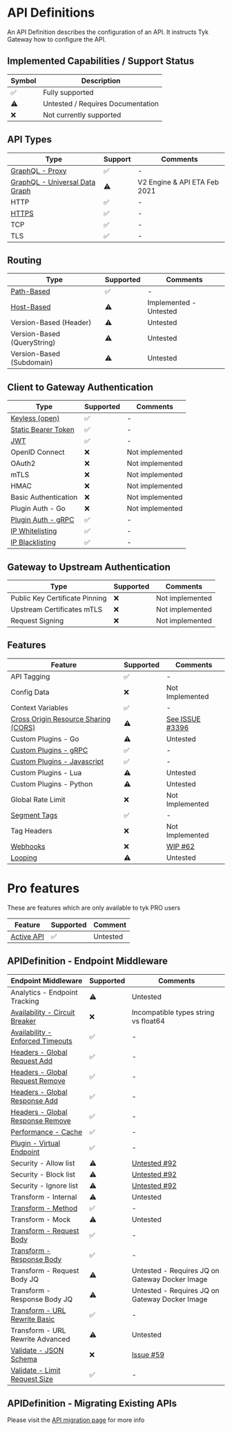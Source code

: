 # API Definitions

An API Definition describes the configuration of an API. It instructs Tyk Gateway how to configure the API.

## Implemented Capabilities / Support Status

| Symbol | Description |
| --------- | --------- |
| ✅ | Fully supported |
| ⚠️ | Untested / Requires Documentation |
| ❌️ | Not currently supported |

## API Types

| Type | Support | Comments |
| --------- | --------- | --------- |
| [GraphQL - Proxy](./../config/samples/trevorblades_graphql_proxy.yaml) | ✅ | - |
| [GraphQL - Universal Data Graph](./../config/samples/udg_1.yaml) | ⚠️ | V2 Engine & API ETA Feb 2021 |
| HTTP | ✅ | - |
| [HTTPS](./../config/samples/01-tls/example.yaml)️ | ✅️ | - |
| TCP | ✅ | - |
| TLS | ✅ | - |

## Routing

| Type | Supported | Comments |
| ----------- | --------- | --------- |
| [Path-Based](./../config/samples/httpbin.yaml) | ✅ | - |
| [Host-Based](./../config/samples/httpbin_routing_by_hostname.yaml) | ⚠️ | Implemented - Untested |
| Version-Based (Header) | ⚠️ | Untested |
| Version-Based (QueryString) | ⚠️ | Untested |
| Version-Based (Subdomain) | ⚠️ | Untested |

## Client to Gateway Authentication

| Type | Supported | Comments |
| ----------- | --------- | --------- |
| [Keyless (open)](./../config/samples/httpbin.yaml) | ✅ | - |
| [Static Bearer Token](./../config/samples/httpbin_protected.yaml) | ✅ | - |
| [JWT](./../config/samples/jwt-auth) | ✅️ | - |
| OpenID Connect | ❌ | Not implemented |
| OAuth2 | ❌ | Not implemented |
| mTLS | ❌ | Not implemented |
| HMAC | ❌ | Not implemented |
| Basic Authentication | ❌ | Not implemented |
| Plugin Auth - Go | ❌ | Not implemented |
| [Plugin Auth - gRPC](./../bdd/features/api_http_grpc_plugin.feature) | ✅ | - |
| [IP Whitelisting](./api_definitions/ip.md#whitelisting) | ✅ | - |
| [IP Blacklisting](./api_definitions/ip.md#blacklisting) | ✅ | - |

## Gateway to Upstream Authentication

| Type | Supported | Comments |
| ----------- | --------- | --------- |
| Public Key Certificate Pinning | ❌ | Not implemented |
| Upstream Certificates mTLS | ❌ | Not implemented |
| Request Signing | ❌ | Not implemented |

## Features

| Feature | Supported | Comments |
| ----------- | --------- | --------- |
| API Tagging | ✅ | - |
| Config Data | ❌ | Not Implemented |
| Context Variables | ✅ | - |
| [Cross Origin Resource Sharing (CORS)](./../config/samples/httpbin_cors.yaml) | ⚠️  | [See ISSUE #3396 ](https://github.com/TykTechnologies/tyk/issues/3396) |
| Custom Plugins - Go | ⚠️ | Untested |
| [Custom Plugins - gRPC](./../bdd/features/api_http_grpc_plugin.feature) | ✅ | - |
| [Custom Plugins - Javascript](./api_definitions/custom_plugin.md) | ✅ | - |
| Custom Plugins - Lua | ⚠️ | Untested |
| Custom Plugins - Python | ⚠️ | Untested |
| Global Rate Limit | ❌ | Not Implemented |
| [Segment Tags](./../config/samples/httpbin_tagged.yaml) | ✅ | - |
| Tag Headers | ❌ | Not Implemented |
| [Webhooks](./webhooks.md) | ❌ | [WIP #62](https://github.com/TykTechnologies/tyk-operator/issues/62) |
| [Looping](./api_definitions/looping.md) | ⚠️ | Untested |

# Pro features

These are features which are only available to tyk PRO users

| Feature | Supported | Comment |
|---------|-----------|---------|
| [Active API](./api_definitions/fields.md#active) |✅ | Untested|

## APIDefinition - Endpoint Middleware

| Endpoint Middleware  | Supported | Comments |
| ----------- | --------- | --------- |
| Analytics - Endpoint Tracking | ⚠️ | Untested |
| [Availability - Circuit Breaker](./../config/samples/httpbin_timeout.yaml) | ❌ | Incompatible types string vs float64 |
| [Availability - Enforced Timeouts](./../config/samples/httpbin_timeout.yaml) | ✅ | - |
| [Headers - Global Request Add](../config/samples/httpbin_global-headers.yaml) | ✅ | - |
| [Headers - Global Request Remove](../config/samples/httpbin_global-headers.yaml) | ✅ | - |
| [Headers - Global Response Add](../config/samples/httpbin_global-headers.yaml) | ✅ | - |
| [Headers - Global Response Remove](../config/samples/httpbin_global-headers.yaml) | ✅ | - |
| [Performance - Cache](./../config/samples/httpbin_cache.yaml) | ✅ | - |
| [Plugin - Virtual Endpoint](./api_definitions/custom_plugin.md) | ✅ | - |
| Security - Allow list | ⚠️ | [Untested #92](https://github.com/TykTechnologies/tyk-operator/issues/93) |
| Security - Block list | ⚠️ | [Untested #92](https://github.com/TykTechnologies/tyk-operator/issues/93) |
| Security - Ignore list | ⚠️ | [Untested #92](https://github.com/TykTechnologies/tyk-operator/issues/93) |
| Transform - Internal | ⚠️ | Untested |
| [Transform - Method](../bdd/custom_resources/transform/method.yaml) |  ✅ | - |
| Transform - Mock | ⚠️ | Untested |
| [Transform - Request Body](../config/samples/httpbin_transform.yaml) | ✅ | - |
| [Transform - Response Body](../config/samples/httpbin_transform.yaml) | ✅ | - |
| Transform - Request Body JQ | ⚠️ | Untested - Requires JQ on Gateway Docker Image |
| Transform - Response Body JQ | ⚠️ | Untested - Requires JQ on Gateway Docker Image |
| [Transform - URL Rewrite Basic](../config/samples/url_rewrite_basic.yaml) | ✅️ | - |
| Transform - URL Rewrite Advanced | ⚠️ | Untested |
| [Validate - JSON Schema](../config/samples/httpbin_validate.yaml) | ❌️ | [Issue #59](https://github.com/TykTechnologies/tyk-operator/issues/59) |
| [Validate - Limit Request Size](../config/samples/httpbin_validate.yaml) | ✅️ | - |

## APIDefinition - Migrating Existing APIs

Please visit the [API migration page](./api_definitions/migration.md) for more info

